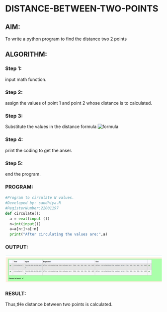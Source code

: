 # DISTANCE-BETWEEN-TWO-POINTS

## AIM:
To write a python program to find the distance two 2 points
## ALGORITHM:
### Step 1: 
input math function.
### Step 2: 
assign the values of point 1 and point 2 whose distance is to calculated.
### Step 3: 
Substitute the values in the distance formula  ![formula](/formula.JPG)
### Step 4: 
print the coding to get the anser.
### Step 5: 
end the program.
### PROGRAM:
  ``` python
#Program to circulate N values.
#Developed by: sandhiya.R
#RegisterNumber:22001197
def circulate():
    a = eval(input ())
    n=int(input())
    a=a[n:]+a[:n]
    print("After circulating the values are:",a)
```
### OUTPUT:
![output](/dis.png)

### RESULT:
Thus,tHe distance between two points is calculated.
